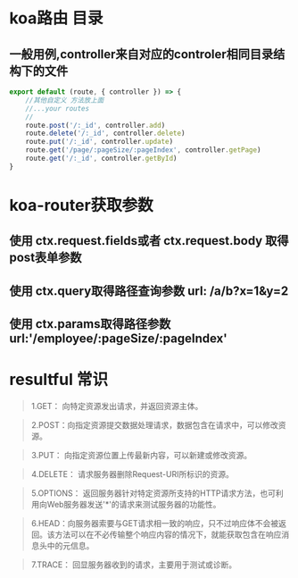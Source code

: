 # koa路由 目录
## 一般用例,controller来自对应的controler相同目录结构下的文件
``` javascript
export default (route, { controller }) => { 
    //其他自定义 方法放上面
    //...your routes
    //
    route.post('/:_id', controller.add)
    route.delete('/:_id', controller.delete)
    route.put('/:_id', controller.update)
    route.get('/page/:pageSize/:pageIndex', controller.getPage)
    route.get('/:_id', controller.getById)
}
```
# koa-router获取参数 

## 使用 ctx.request.fields或者 ctx.request.body 取得post表单参数 
## 使用 ctx.query取得路径查询参数    url:  /a/b?x=1&y=2
## 使用 ctx.params取得路径参数       url:'/employee/:pageSize/:pageIndex'

# resultful 常识
>1.GET： 向特定资源发出请求，并返回资源主体。

>2.POST：向指定资源提交数据处理请求，数据包含在请求中，可以修改资源。 

>3.PUT： 向指定资源位置上传最新内容，可以新建或修改资源。

>4.DELETE： 请求服务器删除Request-URI所标识的资源。

>5.OPTIONS： 返回服务器针对特定资源所支持的HTTP请求方法，也可利用向Web服务器发送'*'的请求来测试服务器的功能性。

>6.HEAD：向服务器索要与GET请求相一致的响应，只不过响应体不会被返回。该方法可以在不必传输整个响应内容的情况下，就能获取包含在响应消息头中的元信息。

>7.TRACE： 回显服务器收到的请求，主要用于测试或诊断。